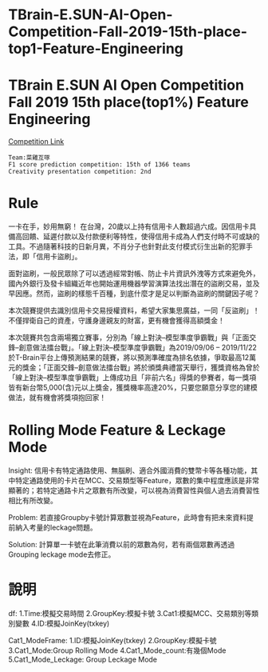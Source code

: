 # TBrain-E.SUN-AI-Open-Competition-Fall-2019-15th-place-top1-Feature-Engineering

TBrain E.SUN AI Open Competition Fall 2019 15th place(top1%) Feature Engineering
======================================

[Competition Link](https://tbrain.trendmicro.com.tw/Competitions/Details/10)

```
Team:菜雞互啄
F1 score prediction competition: 15th of 1366 teams
Creativity presentation competition: 2nd
```

Rule
========

一卡在手，妙用無窮！ 在台灣，20歲以上持有信用卡人數超過六成。因信用卡具備高回饋、延遲付款以及付款便利等特性，使得信用卡成為人們支付時不可或缺的工具。不過隨著科技的日新月異，不肖分子也針對此支付模式衍生出新的犯罪手法，即「信用卡盜刷」。

面對盜刷，一般民眾除了可以透過經常對帳、防止卡片資訊外洩等方式來避免外，國內外銀行及發卡組織近年也開始運用機器學習演算法找出潛在的盜刷交易，並及早因應。然而，盜刷的樣態千百種，到底什麼才是足以判斷為盜刷的關鍵因子呢？

本次競賽提供去識別信用卡交易授權資料，希望大家集思廣益，一同「反盜刷」！不僅捍衛自己的資產，守護身邊親友的財富，更有機會獲得高額獎金！

本次競賽共包含兩場獨立賽事，分別為「線上對決–模型準度爭霸戰」與「正面交鋒–創意做法擂台戰」。「線上對決–模型準度爭霸戰」為2019/09/06 – 2019/11/22於T-Brain平台上傳預測結果的競賽，將以預測準確度為排名依據，爭取最高12萬元的獎金；「正面交鋒–創意做法擂台戰」將於頒獎典禮當天舉行，獲獎資格為曾於「線上對決–模型準度爭霸戰」上傳成功且「非前六名」得獎的參賽者，每一獎項皆有新台幣5,000(含)元以上獎金，獲獎機率高達20%，只要您願意分享您的建模做法，就有機會將獎項抱回家！

Rolling Mode Feature & Leckage Mode
==================

Insight:
信用卡有特定通路使用、無腦刷、適合外國消費的雙幣卡等各種功能，其中特定通路使用的卡片在MCC、交易類型等Feature，眾數的集中程度應該是非常顯著的；若特定通路卡片之眾數有所改變，可以視為消費習性與個人過去消費習性相比有所改變。

Problem:
若直接Groupby卡號計算眾數並視為Feature，此時會有把未來資料提前納入考量的leckage問題。

Solution:
計算單一卡號在此筆消費以前的眾數為何，若有兩個眾數再透過Grouping leckage mode去修正。

說明
=======

df:
1.Time:模擬交易時間
2.GroupKey:模擬卡號
3.Cat1:模擬MCC、交易類別等類別變數
4.ID:模擬JoinKey(txkey)

Cat1_ModeFrame:
1.ID:模擬JoinKey(txkey)
2.GroupKey:模擬卡號
3.Cat1_Mode:Group Rolling Mode
4.Cat1_Mode_count:有幾個Mode
5.Cat1_Mode_Leckage: Group Leckage Mode
